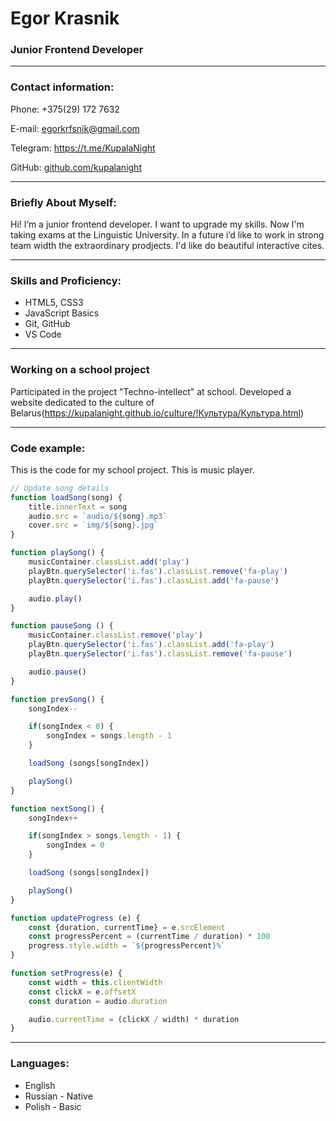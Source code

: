 # Egor Krasnik

### Junior Frontend Developer

---

### Contact information:

Phone: +375(29) 172 7632

E-mail: egorkrfsnik@gmail.com

Telegram: https://t.me/KupalaNight

GitHub: [github.com/kupalanight](https://github.com/kupalanight)

---

### Briefly About Myself: 
Hi! I’m a junior frontend developer. I want to upgrade my skills. Now I'm taking exams at the Linguistic University. In a future i’d like to work in strong team width the extraordinary prodjects. I'd like do beautiful interactive cites.

---

### Skills and Proficiency:
+ HTML5, CSS3
+ JavaScript Basics
+ Git, GitHub
+ VS Code

---

### Working on a school project
Participated in the project "Techno-intellect" at school. Developed a website dedicated to the culture of Belarus(https://kupalanight.github.io/culture/!Культура/Культура.html)

---

### Code example:

This is the code for my school project. This is music player.
```JavaScript
// Update song details
function loadSong(song) {
    title.innerText = song
    audio.src = `audio/${song}.mp3`
    cover.src = `img/${song}.jpg`
}

function playSong() {
    musicContainer.classList.add('play')
    playBtn.querySelector('i.fas').classList.remove('fa-play')
    playBtn.querySelector('i.fas').classList.add('fa-pause')

    audio.play()
}

function pauseSong () {
    musicContainer.classList.remove('play')
    playBtn.querySelector('i.fas').classList.add('fa-play')
    playBtn.querySelector('i.fas').classList.remove('fa-pause')

    audio.pause()
}

function prevSong() {
    songIndex--

    if(songIndex < 0) {
        songIndex = songs.length - 1
    }

    loadSong (songs[songIndex])

    playSong()
}

function nextSong() {
    songIndex++

    if(songIndex > songs.length - 1) {
        songIndex = 0
    }

    loadSong (songs[songIndex])

    playSong()
}

function updateProgress (e) {
    const {duration, currentTime} = e.srcElement
    const progressPercent = (currentTime / duration) * 100
    progress.style.width = `${progressPercent}%`
}

function setProgress(e) {
    const width = this.clientWidth
    const clickX = e.offsetX
    const duration = audio.duration

    audio.currentTime = (clickX / width) * duration
}

```
---

### Languages:
+ English
+ Russian - Native
+ Polish - Basic
